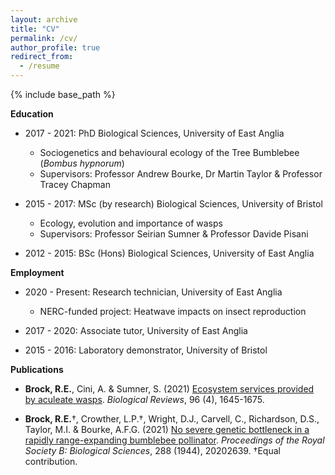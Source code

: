 ```yaml
---
layout: archive
title: "CV"
permalink: /cv/
author_profile: true
redirect_from:
  - /resume
---
```


{% include base_path %}

**Education**

* 2017 - 2021: PhD Biological Sciences, University of East Anglia
	* Sociogenetics and behavioural ecology of the Tree Bumblebee (*Bombus hypnorum*)
	* Supervisors: Professor Andrew Bourke, Dr Martin Taylor & Professor Tracey Chapman

* 2015 - 2017: MSc (by research) Biological Sciences, University of Bristol
	* Ecology, evolution and importance of wasps
	* Supervisors: Professor Seirian Sumner & Professor Davide Pisani

* 2012 - 2015: BSc (Hons) Biological Sciences, University of East Anglia


**Employment**

* 2020 - Present: Research technician, University of East Anglia
	* NERC-funded project: Heatwave impacts on insect reproduction

* 2017 - 2020: Associate tutor, University of East Anglia

* 2015 - 2016: Laboratory demonstrator, University of Bristol


**Publications**

* **Brock, R.E.**, Cini, A. & Sumner, S. (2021) [Ecosystem services provided by aculeate wasps](https://onlinelibrary.wiley.com/doi/10.1111/brv.12719). *Biological Reviews*, 96 (4), 1645-1675.

* **Brock, R.E.**†, Crowther, L.P.†, Wright, D.J., Carvell, C., Richardson, D.S., Taylor, M.I. & Bourke, A.F.G. (2021) [No severe genetic bottleneck in a rapidly range-expanding bumblebee pollinator](https://royalsocietypublishing.org/doi/10.1098/rspb.2020.2639). *Proceedings of the Royal Society B: Biological Sciences*, 288 (1944), 20202639. †Equal contribution.
